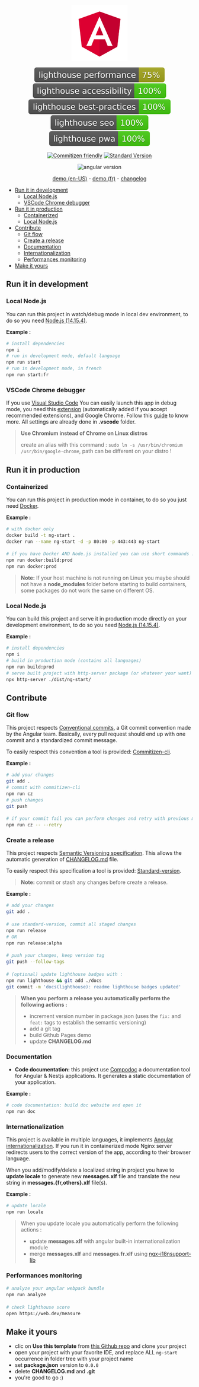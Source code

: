 <div align="center">

![angular logo](src/assets/icons/icon-152x152.png)

![lighthouse performance](./docs/lighthouse_performance.svg)
![lighthouse accessibility](./docs/lighthouse_accessibility.svg)
![lighthouse best practices](./docs/lighthouse_best-practices.svg)
![lighthouse seo](./docs/lighthouse_seo.svg)
![lighthouse pwa](./docs/lighthouse_pwa.svg)

[![Commitizen friendly](https://img.shields.io/badge/commitizen-friendly-brightgreen.svg)](http://commitizen.github.io/cz-cli/)
[![Standard Version](https://img.shields.io/badge/release-standard%20version-brightgreen.svg)](https://github.com/conventional-changelog/standard-version)

![angular version](https://img.shields.io/github/package-json/dependency-version/miaborde/ng-start/@angular/core?label=angular&logo=angular)

[demo (en-US)](https://miaborde.github.io/ng-start/en-US) - [demo (fr)](https://miaborde.github.io/ng-start/fr) - [changelog](./CHANGELOG.md)

</div>

- [Run it in development](#run-it-in-development)
  - [Local Node.js](#local-nodejs)
  - [VSCode Chrome debugger](#vscode-chrome-debugger)
- [Run it in production](#run-it-in-production)
  - [Containerized](#containerized)
  - [Local Node.js](#local-nodejs-1)
- [Contribute](#contribute)
  - [Git flow](#git-flow)
  - [Create a release](#create-a-release)
  - [Documentation](#documentation)
  - [Internationalization](#internationalization)
  - [Performances monitoring](#performances-monitoring)
- [Make it yours](#make-it-yours)

## Run it in development

### Local Node.js

You can run this project in watch/debug mode in local dev environment, to do so you need [Node.js (14.15.4)](https://nodejs.org).

**Example :**

```bash
# install dependencies
npm i
# run in development mode, default language
npm run start
# run in development mode, in french
npm run start:fr
```

### VSCode Chrome debugger

If you use [Visual Studio Code](https://code.visualstudio.com/) You can easily launch this app in debug mode, you need this [extension](https://marketplace.visualstudio.com/items?itemName=msjsdiag.debugger-for-chrome) (automatically added if you accept recommended extensions), and Google Chrome. Follow this [guide](https://github.com/microsoft/vscode-recipes/tree/master/Angular-CLI) to know more. All settings are already done in **.vscode** folder.

> **Use Chromium instead of Chrome on Linux distros**
>
> create an alias with this command : `sudo ln -s /usr/bin/chromium /usr/bin/google-chrome`, path can be different on your distro !

## Run it in production

### Containerized

You can run this project in production mode in container, to do so you just need [Docker](https://docs.docker.com/get-docker/).

**Example :**

```bash
# with docker only
docker build -t ng-start .
docker run --name ng-start -d -p 80:80 -p 443:443 ng-start

# if you have Docker AND Node.js installed you can use short commands :
npm run docker:build:prod
npm run docker:prod
```

> **Note:** If your host machine is not running on Linux you maybe should not have a **node_modules** folder before starting to build containers, some packages do not work the same on different OS.

### Local Node.js

You can build this project and serve it in production mode directly on your development environment, to do so you need [Node.js (14.15.4)](https://nodejs.org).

**Example :**

```bash
# install dependencies
npm i
# build in production mode (contains all languages)
npm run build:prod
# serve built project with http-server package (or whatever your want)
npx http-server ./dist/ng-start/
```

## Contribute

### Git flow

This project respects [Conventional commits](https://github.com/angular/angular/blob/master/CONTRIBUTING.md#commit), a Git commit convention made by the Angular team. Basically, every pull request should end up with one commit and a standardized commit message.

To easily respect this convention a tool is provided: [Commitizen-cli](https://github.com/commitizen/cz-cli).

**Example :**

```bash
# add your changes
git add .
# commit with commitizen-cli
npm run cz
# push changes
git push

# if your commit fail you can perform changes and retry with previous message
npm run cz -- --retry
```

### Create a release

This project respects [Semantic Versioning specification](https://semver.org). This allows the automatic generation of [CHANGELOG.md](./CHANGELOG.md) file.

To easily respect this specification a tool is provided: [Standard-version](https://github.com/conventional-changelog/standard-version).

> **Note:** commit or stash any changes before create a release.

**Example :**

```bash
# add your changes
git add .

# use standard-version, commit all staged changes
npm run release
# OR
npm run release:alpha

# push your changes, keep version tag
git push --follow-tags

# (optional) update lighthouse badges with :
npm run lighthouse && git add ./docs
git commit -m 'docs(lighthouse): readme lighthouse badges updated'
```

> **When you perform a release you automatically perform the following actions :**
>
> - increment version number in package.json (uses the `fix:` and `feat:` tags to establish the semantic versioning)
> - add a git tag
> - build Github Pages demo
> - update **CHANGELOG.md**

### Documentation

- **Code documentation:** this project use [Compodoc](https://compodoc.app/guides/getting-started.html) a documentation tool for Angular & Nestjs applications. It generates a static documentation of your application.

**Example :**

```bash
# code documentation: build doc website and open it
npm run doc
```

### Internationalization

This project is available in multiple languages, it implements [Angular internationalization](https://angular.io/guide/i18n). If you run it in containerized mode Nginx server redirects users to the correct version of the app, according to their browser language.

When you add/modify/delete a localized string in project you have to **update locale** to generate new **messages.xlf** file and translate the new string in **messages.{fr,others}.xlf** file(s).

**Example :**

```bash
# update locale
npm run locale
```

> When you update locale you automatically perform the following actions :
>
> - update **messages.xlf** with angular built-in internationalization module
> - merge **messages.xlf** and **messages.fr.xlf** using [ngx-i18nsupport-lib](https://github.com/martinroob/ngx-i18nsupport-lib)

### Performances monitoring

```bash
# analyze your angular webpack bundle
npm run analyze

# check lighthouse score
open https://web.dev/measure
```

## Make it yours

- clic on **Use this template** from [this Github repo](https://github.com/mIaborde/ng-start) and clone your project
- open your project with your favorite IDE, and replace ALL `ng-start` occurrence in folder tree with your project name
- set **package.json** version to `0.0.0`
- delete **CHANGELOG.md** and **.git**
- you're good to go :)
